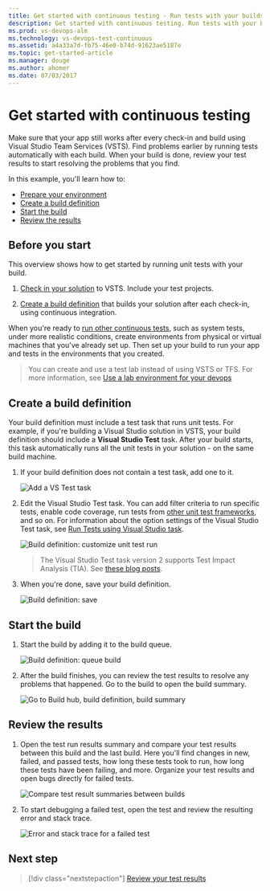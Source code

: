 ```yaml
---
title: Get started with continuous testing - Run tests with your builds - Visual Studio Team Services
description: Get started with continuous testing. Run tests with your builds for continuous integration 
ms.prod: vs-devops-alm
ms.technology: vs-devops-test-continuous
ms.assetid: a4a33a7d-fb75-46e0-b74d-91623ae5187e
ms.topic: get-started-article
ms.manager: douge
ms.author: ahomer
ms.date: 07/03/2017
---
```


# Get started with continuous testing

Make sure that your app still works after every 
check-in and build using Visual Studio Team Services (VSTS). 
Find problems earlier by running tests 
automatically with each build. When your build is 
done, review your test results to start resolving 
the problems that you find.

In this example, you'll learn how to:

* [Prepare your environment](#beforestart)
* [Create a build definition](#createbuild)
* [Start the build](#startbuild)
* [Review the results](#reviewesults)

<a name="beforestart"></a>
## Before you start

This overview shows how to get started by running 
unit tests with your build. 

1. [Check in your solution](../../tfvc/overview.md) 
   to VSTS. Include your test projects.

1. [Create a build definition](../overview.md) 
   that builds your solution after each check-in, 
   using continuous integration.

When you're ready to 
[run other continuous tests](#runothertests), such as 
system tests, under more realistic conditions, 
create environments from physical or virtual 
machines that you've already set up. Then set up 
your build to run your app and tests in the 
environments that you created.

>You can create and use a test lab instead of using VSTS or TFS. For more information, see
[Use a lab environment for your devops](https://docs.microsoft.com/visualstudio/test/lab-management/using-a-lab-environment-for-your-application-lifecycle)

<a name="createbuild"></a>
## Create a build definition

Your build definition must include a test task that runs unit tests. 
For example, if you're building a Visual Studio solution in VSTS,
your build definition should include a **Visual Studio Test** task. After your 
build starts, this task automatically runs all the unit tests in your 
solution - on the same build machine. 

1. If your build definition does not contain a test task, add one to it.

   ![Add a VS Test task](_img/getting-started-with-continuous-testing/add-test-task.png)

1. Edit the Visual Studio Test task. You can add filter criteria to run specific tests, enable code coverage, 
   run tests from [other unit test frameworks](reference-qa.md), and so on.
   For information about the option settings of the Visual Studio Test task, see
   [Run Tests using Visual Studio task](https://github.com/Microsoft/vsts-tasks/blob/master/Tasks/VsTest/README.md).

   ![Build definition: customize unit test run](_img/getting-started-with-continuous-testing/edit-unit-test-task.png)

   > The Visual Studio Test task version 2 supports Test Impact Analysis (TIA). See [these blog posts](https://blogs.msdn.microsoft.com/visualstudioalm/tag/tia/).

1. When you're done, save your build definition.

   ![Build definition: save](_img/getting-started-with-continuous-testing/save-build-def.png)

<a name="startbuild"></a>
## Start the build

1. Start the build by adding it to the build queue.

   ![Build definition: queue build](_img/getting-started-with-continuous-testing/start-build.png) 

1. After the build finishes, you can review the test results to resolve any problems that happened. Go to the build to open the build summary.

   ![Go to Build hub, build definition, build summary](_img/getting-started-with-continuous-testing/open-summary.png)

<a name="reviewesults"></a>
## Review the results

1. Open the test run results summary and compare your test results
   between this build and the last build. Here you'll find changes in new, failed, and passed tests, 
   how long these tests took to run, how long these tests have been failing, and more.
   Organize your test results and open bugs directly for failed tests.

   ![Compare test result summaries between builds](_img/getting-started-with-continuous-testing/build-summary-test-result-metrics.png)

1. To start debugging a failed test, open the test and review the resulting error and stack trace.

   ![Error and stack trace for a failed test](_img/getting-started-with-continuous-testing/build-error-message.png)
 
<a name="runothertests"></a>
## Next step

> [!div class="nextstepaction"]
> [Review your test results](review-continuous-test-results-after-build.md) 
